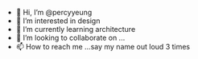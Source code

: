 - 👋 Hi, I’m @percyyeung
- 👀 I’m interested in design
- 🌱 I’m currently learning architecture
- 💞️ I’m looking to collaborate on ...
- 📫 How to reach me ...say my name out loud 3 times

<!---
percyyeung/percyyeung is a ✨ special ✨ repository because its `README.md` (this file) appears on your GitHub profile.
You can click the Preview link to take a look at your changes.
--->
